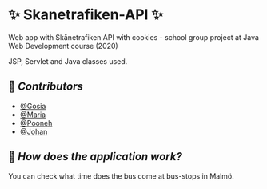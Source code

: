# :sparkles: Skanetrafiken-API :sparkles:
Web app with Skånetrafiken API with cookies - school group project at Java Web Development course (2020)

JSP, Servlet and Java classes used.

## :pushpin: _Contributors_
- [@Gosia](https://github.com/margareta75)
- [@Maria](https://github.com/monstermaria)
- [@Pooneh](https://github.com/poonehhesar)
- [@Johan](https://github.com/JohanEdenfjord)

## :pushpin: _How does the application work?_

You can check what time does the bus come at bus-stops in Malmö.
